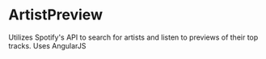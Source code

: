 # ArtistPreview

Utilizes Spotify's API to search for artists and listen to previews of their top tracks. 
Uses AngularJS
